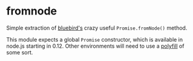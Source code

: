 # fromnode

Simple extraction of [bluebird's](https://github.com/petkaantonov/bluebird/blob/master/API.md#promisefromnodefunction-resolver---promise) crazy useful `Promise.fromNode()` method.

This module expects a global `Promise` constructor, which is available in node.js starting in 0.12. Other environments will need to use a [polyfill](https://github.com/getify/native-promise-only) of some sort.
